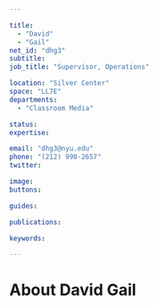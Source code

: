 ```yaml
---

title:
  - "David"
  - "Gail"
net_id: "dhg3"
subtitle: 
job_title: "Supervisor, Operations"

location: "Silver Center"
space: "LL7E"
departments:
  - "Classroom Media"

status: 
expertise:

email: "dhg3@nyu.edu"
phone: "(212) 998-2657"
twitter: 

image: 
buttons:

guides:

publications:

keywords:

---
```


# About David Gail


